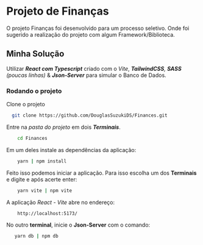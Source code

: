 
# Projeto de Finanças

O projeto Finanças foi desenvolvido para um processo seletivo. Onde foi sugerido a realização do projeto com algum Framework/Biblioteca.




## Minha Solução

Utilizar ***React com Typescript*** criado com o *Vite*, ***TailwindCSS**, **SASS*** *(poucas linhas)* & ***Json-Server*** para simular o Banco de Dados. 



### Rodando o projeto

Clone o projeto
```bash
  git clone https://github.com/DouglasSuzukiDS/Finances.git
```

Entre na *pasta do projeto* em dois ***Terminais***.
```bash
    cd Finances
```

Em um deles instale as dependências da aplicação:
```bash
    yarn | npm install
```
Feito isso podemos iniciar a aplicação. Para isso escolha um dos  **Terminais** e digite e após acerte enter:
```bash
    yarn vite | npm vite
```
A aplicação *React - Vite* abre no endereço:
```bash
    http://localhost:5173/
```

No outro **terminal**, inicie o **Json-Server** com o comando:
```bash
   yarn db | npm db
```


